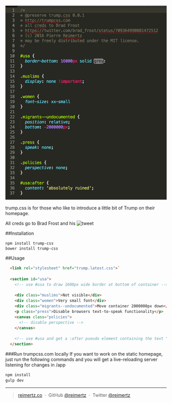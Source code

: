 ![](trumpcss.png)

trump.css is for those who like to introduce a little bit of Trump
on their homepage.

All creds go to Brad Frost and his ![tweet](https://twitter.com/brad_frost/status/709364990881472512)

##Installation

```
npm install trump-css
bower install trump-css
```

##Usage

```html
  <link rel="stylesheet" href="trump.latest.css">`

  <section id="usa">
    <!-- use #usa to draw 1600px wide border at bottom of container -->

    <div class="muslims">Not visible</div>
    <div class="women">Very small font</div>
    <div class="migrants--undocumented">Move container 2000000px down</div>
    <p class="press">Disable browsers text-to-speak functionality</p>
    <canvas class="policies">
      <!-- disable perspective -->
    </canvas>

    <!-- use #usa and get a :after pseudo element containing the text "absolutely ruined" -->
  </section>
```

###Run trumpcss.com locally
If you want to work on the static homepage, just run the following commands
and you will get a live-reloading server listening for changes in /app

```bash
npm install
gulp dev
```

---
> [reimertz.co](http://reimertz.co) &nbsp;&middot;&nbsp;
> GitHub [@reimertz](https://github.com/reimertz) &nbsp;&middot;&nbsp;
> Twitter [@reimertz](https://twitter.com/reimertz)
